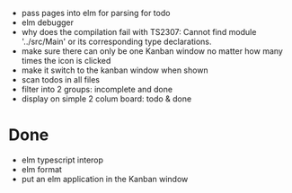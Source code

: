- pass pages into elm for parsing for todo
- elm debugger
- why does the compilation fail with  TS2307: Cannot find module '../src/Main' or its corresponding type declarations.
- make sure there can only be one Kanban window no matter how many times the icon is clicked
- make it switch to the kanban window when shown
- scan todos in all files
- filter into 2 groups: incomplete and done
- display on simple 2 colum board: todo & done

# Done
- elm typescript interop
- elm format
- put an elm application in the Kanban window
